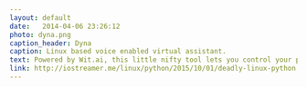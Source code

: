 ```yaml
---
layout: default
date:   2014-04-06 23:26:12
photo: dyna.png
caption_header: Dyna
caption: Linux based voice enabled virtual assistant.
text: Powered by Wit.ai, this little nifty tool lets you control your pc through your voice.
link: http://iostreamer.me/linux/python/2015/10/01/deadly-linux-python.html
---
```

